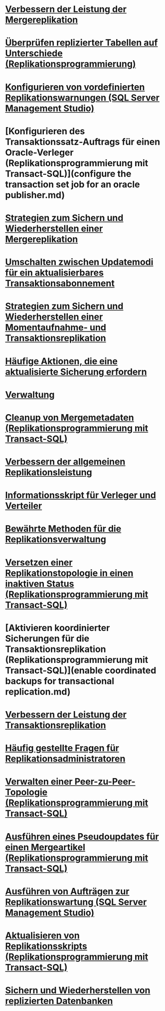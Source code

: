 # [Verbessern der Leistung der Mergereplikation](enhance-merge-replication-performance.md)
# [Überprüfen replizierter Tabellen auf Unterschiede (Replikationsprogrammierung)](compare-replicated-tables-for-differences-replication-programming.md)
# [Konfigurieren von vordefinierten Replikationswarnungen (SQL Server Management Studio)](configure-predefined-replication-alerts-sql-server-management-studio.md)
# [Konfigurieren des Transaktionssatz-Auftrags für einen Oracle-Verleger (Replikationsprogrammierung mit Transact-SQL)](configure the transaction set job for an oracle publisher.md)
# [Strategien zum Sichern und Wiederherstellen einer Mergereplikation](strategies-for-backing-up-and-restoring-merge-replication.md)
# [Umschalten zwischen Updatemodi für ein aktualisierbares Transaktionsabonnement](switch-between-update-modes-for-an-updatable-transactional-subscription.md)
# [Strategien zum Sichern und Wiederherstellen einer Momentaufnahme- und Transaktionsreplikation](strategies-for-backing-up-and-restoring-snapshot-and-transactional-replication.md)
# [Häufige Aktionen, die eine aktualisierte Sicherung erfordern](common-actions-requiring-an-updated-backup.md)
# [Verwaltung](administration-replication.md)
# [Cleanup von Mergemetadaten (Replikationsprogrammierung mit Transact-SQL)](clean-up-merge-metadata-replication-transact-sql-programming.md)
# [Verbessern der allgemeinen Replikationsleistung](enhance-general-replication-performance.md)
# [Informationsskript für Verleger und Verteiler](distributor-and-publisher-information-script.md)
# [Bewährte Methoden für die Replikationsverwaltung](best-practices-for-replication-administration.md)
# [Versetzen einer Replikationstopologie in einen inaktiven Status (Replikationsprogrammierung mit Transact-SQL)](quiesce-a-replication-topology-replication-transact-sql-programming.md)
# [Aktivieren koordinierter Sicherungen für die Transaktionsreplikation (Replikationsprogrammierung mit Transact-SQL)](enable coordinated backups for transactional replication.md)
# [Verbessern der Leistung der Transaktionsreplikation](enhance-transactional-replication-performance.md)
# [Häufig gestellte Fragen für Replikationsadministratoren](frequently-asked-questions-for-replication-administrators.md)
# [Verwalten einer Peer-zu-Peer-Topologie (Replikationsprogrammierung mit Transact-SQL)](administer-a-peer-to-peer-topology-replication-transact-sql-programming.md)
# [Ausführen eines Pseudoupdates für einen Mergeartikel (Replikationsprogrammierung mit Transact-SQL)](perform-a-dummy-update-for-a-merge-article-replication-transact-sql-programming.md)
# [Ausführen von Aufträgen zur Replikationswartung (SQL Server Management Studio)](run-replication-maintenance-jobs-sql-server-management-studio.md)
# [Aktualisieren von Replikationsskripts (Replikationsprogrammierung mit Transact-SQL)](upgrade-replication-scripts-replication-transact-sql-programming.md)
# [Sichern und Wiederherstellen von replizierten Datenbanken](back-up-and-restore-replicated-databases.md)
